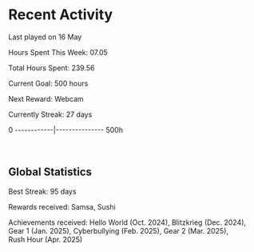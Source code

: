 # Recent Activity
Last played on 16 May  

Hours Spent This Week: 07.05  

Total Hours Spent: 239.56  

Current Goal: 500 hours  

Next Reward: Webcam

Currently Streak: 27 days 

0 ------------|--------------- 500h  
<br><br>

## Global Statistics
Best Streak: 95 days

Rewards received: Samsa, Sushi

Achievements received: Hello World (Oct. 2024), Blitzkrieg (Dec. 2024), Gear 1 (Jan. 2025), Cyberbullying (Feb. 2025), Gear 2 (Mar. 2025),  
Rush Hour (Apr. 2025)
